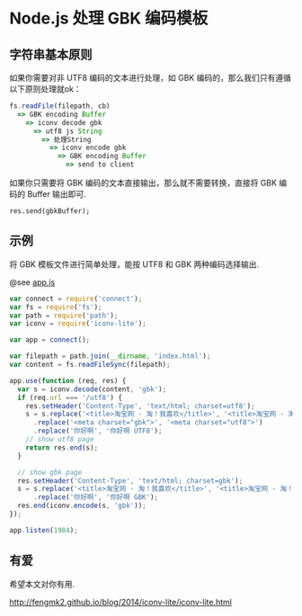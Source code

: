 # Node.js 处理 GBK 编码模板

## 字符串基本原则

如果你需要对非 UTF8 编码的文本进行处理，如 GBK 编码的，那么我们只有遵循以下原则处理就ok：

```js
fs.readFile(filepath, cb)
  => GBK encoding Buffer
    => iconv decode gbk
      => utf8 js String
        => 处理String
          => iconv encode gbk
            => GBK encoding Buffer
              => send to client
```

如果你只需要将 GBK 编码的文本直接输出，那么就不需要转换，直接将 GBK 编码的 Buffer 输出即可.

```
res.send(gbkBuffer);
```

## 示例

将 GBK 模板文件进行简单处理，能按 UTF8 和 GBK 两种编码选择输出.

@see [app.js](https://github.com/fengmk2/fengmk2.github.com/tree/master/blog/2014/iconv-lite/app.js)

```js
var connect = require('connect');
var fs = require('fs');
var path = require('path');
var iconv = require('iconv-lite');

var app = connect();

var filepath = path.join(__dirname, 'index.html');
var content = fs.readFileSync(filepath);

app.use(function (req, res) {
  var s = iconv.decode(content, 'gbk');
  if (req.url === '/utf8') {
    res.setHeader('Content-Type', 'text/html; charset=utf8');
    s = s.replace('<title>淘宝网 - 淘！我喜欢</title>', '<title>淘宝网 - 淘！我喜欢 UTF8</title>')
      .replace('<meta charset="gbk">', '<meta charset="utf8">')
      .replace('你好啊', '你好啊 UTF8');
    // show utf8 page
    return res.end(s);
  }

  // show gbk page
  res.setHeader('Content-Type', 'text/html; charset=gbk');
  s = s.replace('<title>淘宝网 - 淘！我喜欢</title>', '<title>淘宝网 - 淘！我喜欢 GBK</title>')
      .replace('你好啊', '你好啊 GBK');
  res.end(iconv.encode(s, 'gbk'));
});

app.listen(1984);
```

## 有爱

希望本文对你有用.

http://fengmk2.github.io/blog/2014/iconv-lite/iconv-lite.html
